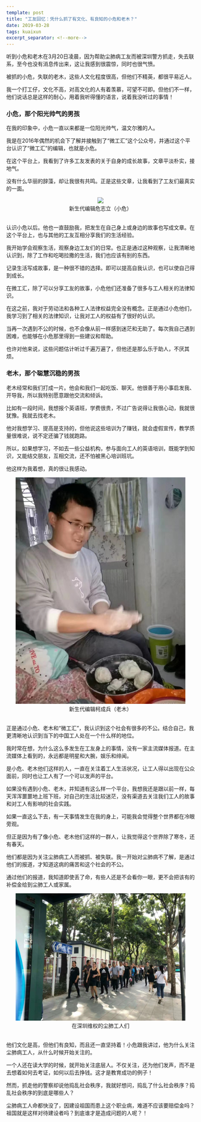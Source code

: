```yaml
---
template: post
title: "工友回忆：凭什么抓了有文化、有良知的小危和老木？"
date: 2019-03-28
tags: kuaixun
excerpt_separator: <!--more-->
---
```


听到小危和老木在3月20日凌晨，因为帮助尘肺病工友而被深圳警方抓走，失去联系，至今也没有消息传出来，这让我感到很震惊，同时也很气愤。

被抓的小危，失联的老木，这些人文化程度很高，但他们不精英，都很平易近人。

我一个打工仔，文化不高，对高文化的人有着羡慕，可望不可即。但他们不一样，他们说话总是这样的耐心，用着我听得懂的语言，说着我没听过的事情！
<br>
<h3>小危，那个阳光帅气的男孩</h3>

在我的印象中，小危一直以来都是一位阳光帅气，温文尔雅的人。

我是在2016年偶然的机会下了解并接触到了“微工汇”这个公众号，并通过这个平台认识了“微工汇”的编辑，也就是小危。

在这个平台上，我看到了许多工友发表的关于自身的成长故事，文章平淡朴实，接地气。

没有什么华丽的辞藻，却让我很有共鸣。正是这些文章，让我看到了工友们最真实的一面。

<div style="text-align:center"><img src="/images/G2.png" width="90%"><br>新生代编辑危志立（小危）</div><br>

认识小危以后。他也一直鼓励我，把发生在自己身上或身边的故事也写成文章。在这个平台上，也与其他的工友互相分享我们的生活经验。

我开始学会观察生活，观察身边工友们的日常。也正是通过这种观察，让我清晰地认识到，除了工作和吃喝拉撒的生活，我们也应该有别的东西。

记录生活写成故事，是一种很不错的选择。即可以提高自我认识，也可以使自己得到成长。

在微工汇，除了可以分享工友的故事，小危他们还准备了很多与工人相关的法律知识。

在这之前，我对于劳动法和各种工人法律权益完全没有概念。正是通过小危他们，我学习到了相关的法律知识，让我对工人的权益有了很好的认识。

当再一次遇到不公的时候，也不会像从前一样感到迷茫和无助了。每次我自己遇到困难，也能够在小危那里得到一些建议和帮助。

也许对他来说，这些问题估计听过千遍万遍了，但他还是那么乐于助人，不厌其烦。
<br>
<h3>老木，那个聪慧沉稳的男孩</h3>

老木经常和我们打成一片。他会和我们一起吃饭、聊天。他很善于用小事启发我、开导我，所以我特别愿意跟他交流和倾诉。

比如有一段时间，我想报个英语班，学费很贵，不过广告说得让我很心动，我就很犹豫。我就去找老木。

他对我想学习、提高是支持的，但他说这些培训为了赚钱，就会虚假宣传，教学质量很难说，说不定还骗了钱就跑路。

所以，如果想学习，不如去一些公益机构，参与面向工人的英语培训，既能学到知识，又能结交朋友，互相交流，还不怕被黑心培训班坑。

他这样为我着想，真的很让我感动。

<div style="text-align:center"><img src="/images/xsdk.jpg" width="90%"><br>新生代编辑柯成兵（老木）</div><br>

正是通过小危、老木和“微工汇”，我认识到这个社会有很多的不公。结合自己，我更清晰地认识到当下的中国工人处在一个什么样的地位。

我时常在想，为什么这么多发生在工友身上的事情，没有一家主流媒体报道。在主流媒体上看到的，永远都是明星和大腕，娱乐和绯闻。

是小危、老木他们这样的人，一直在关注着工人生活状况，让工人得以出现在公众面前，同时也让工人有了一个可以发声的平台。

如果没有遇到小危、老木，并知道有这么样一个平台，我想我还是跟以前一样，每天浑浑噩噩地上班下班，对自己的生活比较迷茫，没有渠道去关注我们工人的故事和对工人有影响的社会实践。

如果一直这么下去，有一天事情发生在我的身上，可能我会觉得整个世界都在冷眼旁观。

但正是因为有了像小危、老木他们这样的一群人，让我觉得这个世界除了寒冬，还有春天。

他们都是因为关注尘肺病工人而被抓、被失联。我一开始对尘肺病不了解，是通过他们的报道，才知道这病的痛苦和这个社会的不公。

通过他们的报道，我知道即使丢了命，有些人还是不会看你一眼，更不会把该有的补偿金给到尘肺工人或家属。

<div style="text-align:center"><img src="/images/cfwq.jpg" width="90%"><br>在深圳维权的尘肺工人们</div><br>

他们文化是高，但他们有良知，而且还一直坚持着！小危跟我讲过，他为什么关注尘肺病工人，从什么时候开始关注的。

一个人还在读大学的时候，就开始关注底层人。不仅关注，还为他们发声，而不是去想着如何去考证，如何以后去挣钱。这才是教育成功的例子！

然而，抓走他的警察却说他捣乱社会秩序，我就好想问，捣乱了什么社会秩序？捣乱社会秩序的到底是哪些人？

尘肺病工人命都快没了，因建设祖国而患上这个职业病，难道不应该要赔偿金吗？祖国就是这样对待建设者吗？到底谁才是造成问题的人呢？！

